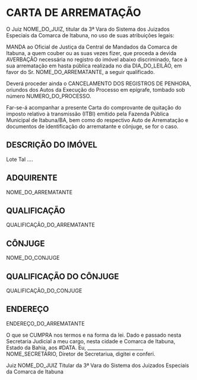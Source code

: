 # CARTA DE ARREMATAÇÃO

O Juiz NOME_DO_JUIZ, titular da 3ª Vara do Sistema dos Juizados Especiais da Comarca de Itabuna, no uso de suas atribuições legais:

MANDA ao Oficial de Justiça da Central de Mandados da Comarca de Itabuna, a quem couber ou as suas vezes fizer, que proceda a devida AVERBAÇÃO necessária no registro do imóvel abaixo discriminado, face à sua arrematação em hasta pública realizada no dia DIA_DO_LEILÃO, em favor do Sr.  NOME_DO_ARREMATANTE, a seguir qualificado.

Deverá proceder ainda o CANCELAMENTO DOS REGISTROS DE PENHORA, oriundos dos Autos da Execução do Processo em epígrafe, tombado sob número NUMERO_DO_PROCESSO.

Far-se-á acompanhar a presente Carta do comprovante de quitação do imposto relativo à transmissão (ITBI) emitido pela Fazenda Pública Municipal de Itabuna/BA, bem como do respectivo Auto de Arrematação e documentos de identificação do arrematante e cônjuge, se for o caso.

## DESCRIÇÃO DO IMÓVEL
Lote Tal ....

## ADQUIRENTE
NOME_DO_ARREMATANTE

## QUALIFICAÇÃO
QUALIFICAÇÃO_DO_ARREMATANTE

## CÔNJUGE
NOME_DO_CONJUGE

## QUALIFICAÇÃO DO CÔNJUGE
QUALIFICAÇÃO_DO_CONJUGE

## ENDEREÇO
ENDEREÇO_DO_ARREMATANTE

O que se CUMPRA nos termos e na forma da lei. Dado e passado nesta Secretaria Judicial a meu cargo, nesta cidade e Comarca de Itabuna, Estado da Bahia, aos #DATA. Eu, _______________________, NOME_SECRETÁRIO, Diretor de Secretariua, digitei e conferi.


Juiz NOME_DO_JUIZ
Titular da 3ª Vara do Sistema dos Juizados Especiais da Comarca de Itabuna
